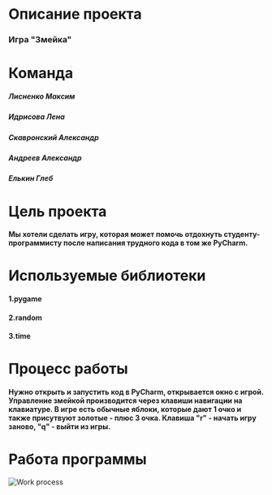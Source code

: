 # Описание проекта
### Игра "Змейка"
# Команда
##### Лисненко Максим
##### Идрисова Лена
##### Скавронский Александр
##### Андреев Александр
##### Елькин Глеб
# Цель проекта
#### Мы хотели сделать игру, которая может помочь отдохнуть студенту-программисту после написания трудного кода в том же PyCharm.
# Используемые библиотеки
#### 1.pygame
#### 2.random
#### 3.time
# Процесс работы
#### Нужно открыть и запустить код в PyCharm, открывается окно с игрой. Управление змейкой производится через клавиши навигации на клавиатуре. В игре есть обычные яблоки, которые дают 1 очко и также присутвуют золотые - плюс 3 очка. Клавиша "r" - начать игру заново, "q" - выйти из игры.
# Работа программы
![Work process](https://github.com/lisnenkoph/Snake/blob/master/image_2023-06-19_09-53-08.png)
